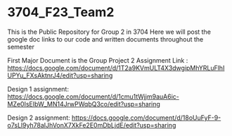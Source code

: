 # 3704_F23_Team2
This is the Public Repository for Group 2 in 3704
Here we will post the google doc links to our code and written documents throughout the semester

First Major Document is the Group Project 2 Assignment Link : https://docs.google.com/document/d/1T2a9KVmULT4X3dwgipMhYRLuFlhIUPYu_FXsAktnrJ4/edit?usp=sharing

Design 1 assignment: https://docs.google.com/document/d/1cmu1tWjjm9auA6ic-MZe0IsEIbW_MN14JrwPWqbQ3co/edit?usp=sharing

Design 2 assignment: https://docs.google.com/document/d/18oUuFyF-9-o7sLl9yh78aIJhVonX7XkFe2E0mDbLjdE/edit?usp=sharing
